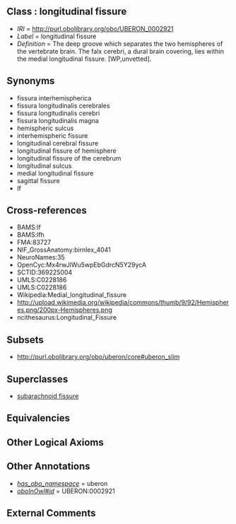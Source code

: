 
## Class : longitudinal fissure

 * *IRI* = http://purl.obolibrary.org/obo/UBERON_0002921
 * *Label* = longitudinal fissure
 * *Definition* = The deep groove which separates the two hemispheres of the vertebrate brain. The falx cerebri, a dural brain covering, lies within the medial longitudinal fissure. [WP,unvetted].

## Synonyms

 * fissura interhemispherica
 * fissura longitudinalis cerebrales
 * fissura longitudinalis cerebri
 * fissura longitudinalis magna
 * hemispheric sulcus
 * interhemispheric fissure
 * longitudinal cerebral fissure
 * longitudinal fissure of hemisphere
 * longitudinal fissure of the cerebrum
 * longitudinal sulcus
 * medial longitudinal fissure
 * sagittal fissure
 * lf

## Cross-references

 * BAMS:lf
 * BAMS:lfh
 * FMA:83727
 * NIF_GrossAnatomy:birnlex_4041
 * NeuroNames:35
 * OpenCyc:Mx4rwJlWu5wpEbGdrcN5Y29ycA
 * SCTID:369225004
 * UMLS:C0228186
 * UMLS:C0228186
 * Wikipedia:Medial_longitudinal_fissure
 * http://upload.wikimedia.org/wikipedia/commons/thumb/9/92/Hemispheres.png/200px-Hemispheres.png
 * ncithesaurus:Longitudinal_Fissure

## Subsets

 * http://purl.obolibrary.org/obo/uberon/core#uberon_slim

## Superclasses

 * [subarachnoid fissure](../../UBERON/66/UBERON_0014466.md)

## Equivalencies


## Other Logical Axioms


## Other Annotations

 * *[has_obo_namespace](../../ce/oboInOwl#hasOBONamespace.md)* = uberon
 * *[oboInOwl#id](../../id/oboInOwl#id.md)* = UBERON:0002921

## External Comments

